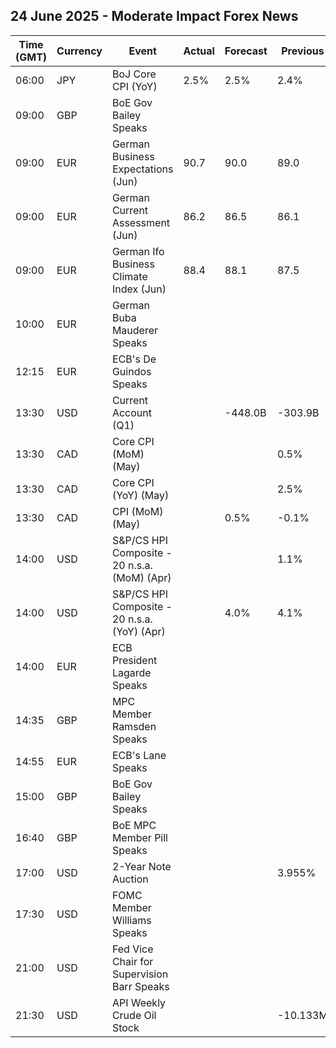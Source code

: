 ## 24 June 2025 - Moderate Impact Forex News

| Time (GMT) | Currency | Event | Actual | Forecast | Previous |
|------|----------|-------|--------|----------|----------|
| 06:00 | JPY | BoJ Core CPI (YoY) | 2.5% | 2.5% | 2.4% |
| 09:00 | GBP | BoE Gov Bailey Speaks |  |  |  |
| 09:00 | EUR | German Business Expectations (Jun) | 90.7 | 90.0 | 89.0 |
| 09:00 | EUR | German Current Assessment (Jun) | 86.2 | 86.5 | 86.1 |
| 09:00 | EUR | German Ifo Business Climate Index (Jun) | 88.4 | 88.1 | 87.5 |
| 10:00 | EUR | German Buba Mauderer Speaks |  |  |  |
| 12:15 | EUR | ECB's De Guindos Speaks |  |  |  |
| 13:30 | USD | Current Account (Q1) |  | -448.0B | -303.9B |
| 13:30 | CAD | Core CPI (MoM) (May) |  |  | 0.5% |
| 13:30 | CAD | Core CPI (YoY) (May) |  |  | 2.5% |
| 13:30 | CAD | CPI (MoM) (May) |  | 0.5% | -0.1% |
| 14:00 | USD | S&P/CS HPI Composite - 20 n.s.a. (MoM) (Apr) |  |  | 1.1% |
| 14:00 | USD | S&P/CS HPI Composite - 20 n.s.a. (YoY) (Apr) |  | 4.0% | 4.1% |
| 14:00 | EUR | ECB President Lagarde Speaks |  |  |  |
| 14:35 | GBP | MPC Member Ramsden Speaks |  |  |  |
| 14:55 | EUR | ECB's Lane Speaks |  |  |  |
| 15:00 | GBP | BoE Gov Bailey Speaks |  |  |  |
| 16:40 | GBP | BoE MPC Member Pill Speaks |  |  |  |
| 17:00 | USD | 2-Year Note Auction |  |  | 3.955% |
| 17:30 | USD | FOMC Member Williams Speaks |  |  |  |
| 21:00 | USD | Fed Vice Chair for Supervision Barr Speaks |  |  |  |
| 21:30 | USD | API Weekly Crude Oil Stock |  |  | -10.133M |
